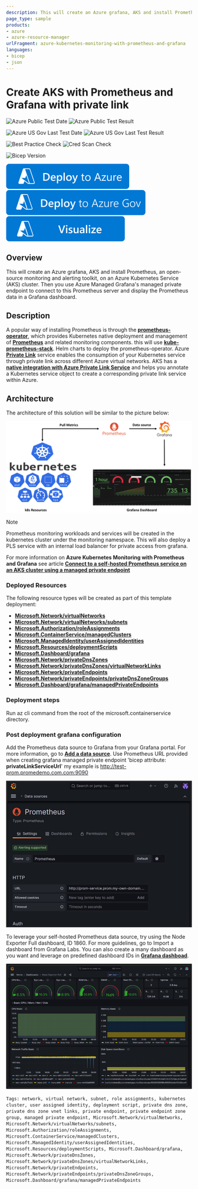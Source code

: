 ```yaml
---
description: This will create an Azure grafana, AKS and install Prometheus, an open-source monitoring and alerting toolkit, on an Azure Kubernetes Service (AKS) cluster. Then you use Azure Managed Grafana's managed private endpoint to connect to this Prometheus server and display the Prometheus data in a Grafana dashboard
page_type: sample
products:
- azure
- azure-resource-manager
urlFragment: azure-kubernetes-monitoring-with-prometheus-and-grafana
languages:
- bicep
- json
---
```

# Create AKS with Prometheus and Grafana with private link

![Azure Public Test Date](https://azurequickstartsservice.blob.core.windows.net/badges/quickstarts/microsoft.containerservice/azure-kubernetes-monitoring-with-prometheus-and-grafana/PublicLastTestDate.svg)
![Azure Public Test Result](https://azurequickstartsservice.blob.core.windows.net/badges/quickstarts/microsoft.containerservice/azure-kubernetes-monitoring-with-prometheus-and-grafana/PublicDeployment.svg)

![Azure US Gov Last Test Date](https://azurequickstartsservice.blob.core.windows.net/badges/quickstarts/microsoft.containerservice/azure-kubernetes-monitoring-with-prometheus-and-grafana/FairfaxLastTestDate.svg)
![Azure US Gov Last Test Result](https://azurequickstartsservice.blob.core.windows.net/badges/quickstarts/microsoft.containerservice/azure-kubernetes-monitoring-with-prometheus-and-grafana/FairfaxDeployment.svg)

![Best Practice Check](https://azurequickstartsservice.blob.core.windows.net/badges/quickstarts/microsoft.containerservice/azure-kubernetes-monitoring-with-prometheus-and-grafana/BestPracticeResult.svg)
![Cred Scan Check](https://azurequickstartsservice.blob.core.windows.net/badges/quickstarts/microsoft.containerservice/azure-kubernetes-monitoring-with-prometheus-and-grafana/CredScanResult.svg)


![Bicep Version](https://azurequickstartsservice.blob.core.windows.net/badges/quickstarts/microsoft.containerservice/azure-kubernetes-monitoring-with-prometheus-and-grafana/BicepVersion.svg)

[![Deploy To Azure](https://raw.githubusercontent.com/Azure/azure-quickstart-templates/master/1-CONTRIBUTION-GUIDE/images/deploytoazure.svg?sanitize=true)](https://portal.azure.com/#create/Microsoft.Template/uri/https%3A%2F%2Fraw.githubusercontent.com%2FAzure%2Fazure-quickstart-templates%2Fmaster%2Fquickstarts%2Fmicrosoft.containerservice%2Fazure-kubernetes-monitoring-with-prometheus-and-grafana%2Fazuredeploy.json)
[![Deploy To Azure US Gov](https://raw.githubusercontent.com/Azure/azure-quickstart-templates/master/1-CONTRIBUTION-GUIDE/images/deploytoazuregov.svg?sanitize=true)](https://portal.azure.us/#create/Microsoft.Template/uri/https%3A%2F%2Fraw.githubusercontent.com%2FAzure%2Fazure-quickstart-templates%2Fmaster%2Fquickstarts%2Fmicrosoft.containerservice%2Fazure-kubernetes-monitoring-with-prometheus-and-grafana%2Fazuredeploy.json)
[![Visualize](https://raw.githubusercontent.com/Azure/azure-quickstart-templates/master/1-CONTRIBUTION-GUIDE/images/visualizebutton.svg?sanitize=true)](http://armviz.io/#/?load=https%3A%2F%2Fraw.githubusercontent.com%2FAzure%2Fazure-quickstart-templates%2Fmaster%2Fquickstarts%2Fmicrosoft.containerservice%2Fazure-kubernetes-monitoring-with-prometheus-and-grafana%2Fazuredeploy.json)

## Overview

This will create an Azure grafana, AKS and install Prometheus, an open-source monitoring and alerting toolkit, on an Azure Kubernetes Service (AKS) cluster. Then you use Azure Managed Grafana's managed private endpoint to connect to this Prometheus server and display the Prometheus data in a Grafana dashboard.

## Description

A popular way of installing Prometheus is through the [**prometheus-operator**](https://prometheus-operator.dev/), which provides Kubernetes native deployment and management of [**Prometheus**](https://prometheus.io/) and related monitoring components. this will use [**kube-prometheus-stack**](https://github.com/prometheus-community/helm-charts/tree/main/charts/kube-prometheus-stack). Helm charts to deploy the prometheus-operator. Azure [**Private Link**](https://learn.microsoft.com/en-us/azure/private-link/private-link-service-overview) service enables the consumption of your Kubernetes service through private link across different Azure virtual networks. AKS has a [**native integration with Azure Private Link Service**](https://cloud-provider-azure.sigs.k8s.io/topics/pls-integration/) and helps you annotate a Kubernetes service object to create a corresponding private link service within Azure.

## Architecture

The architecture of this solution will be similar to the picture below:

![Figure 1](images/aks-monitoring-with-prometheus-and-grafana.png)

> [!NOTE]
> Prometheus monitoring workloads and services will be created in the kubernetes cluster under the monitoring namespace. This will also deploy a PLS service with an internal load balancer for private access from grafana.


For more information on **Azure Kubernetes Monitoring with Prometheus and Grafana** see article [**Connect to a self-hosted Prometheus service on an AKS cluster using a managed private endpoint**](https://learn.microsoft.com/en-us/azure/managed-grafana/tutorial-mpe-oss-prometheus)

### Deployed Resources

The following resource types will be created as part of this template deployment:

- [**Microsoft.Network/virtualNetworks**](https://learn.microsoft.com/en-us/azure/virtual-network/virtual-networks-overview)
- [**Microsoft.Network/virtualNetworks/subnets**](https://learn.microsoft.com/en-us/azure/virtual-network/virtual-networks-overview)
- [**Microsoft.Authorization/roleAssignments**](https://learn.microsoft.com/en-us/azure/role-based-access-control/role-assignments)
- [**Microsoft.ContainerService/managedClusters**](https://learn.microsoft.com/en-us/azure/aks/what-is-aks)
- [**Microsoft.ManagedIdentity/userAssignedIdentities**](https://learn.microsoft.com/en-us/entra/identity/managed-identities-azure-resources/overview)
- [**Microsoft.Resources/deploymentScripts**](https://learn.microsoft.com/en-us/azure/azure-resource-manager/bicep/deployment-script-bicep?tabs=CLI)
- [**Microsoft.Dashboard/grafana**](https://learn.microsoft.com/en-us/azure/managed-grafana/overview)
- [**Microsoft.Network/privateDnsZones**](https://learn.microsoft.com/en-us/azure/dns/private-dns-privatednszone)
- [**Microsoft.Network/privateDnsZones/virtualNetworkLinks**](https://learn.microsoft.com/en-us/azure/dns/private-dns-virtual-network-links)
- [**Microsoft.Network/privateEndpoints**](https://learn.microsoft.com/en-us/azure/private-link/private-endpoint-overview)
- [**Microsoft.Network/privateEndpoints/privateDnsZoneGroups**](https://learn.microsoft.com/en-us/azure/private-link/private-endpoint-overview)
- [**Microsoft.Dashboard/grafana/managedPrivateEndpoints**](https://learn.microsoft.com/en-us/azure/private-link/manage-private-endpoint?tabs=manage-private-link-powershell)

### Deployment steps
Run az cli command from the root of the microsoft.containerservice directory.

### Post deployment grafana configuration
Add the Prometheus data source to Grafana from your Grafana portal. For more information, go to [**Add a data source**](https://learn.microsoft.com/en-us/azure/managed-grafana/how-to-data-source-plugins-managed-identity#add-a-data-source). Use Prometheus URL provided when creating grafana managed private endpoint 'bicep attribute: **privateLinkServiceUrl**' my example is http://test-prom.promedemo.com.com:9090

![Figure 2](images/configure-grafana-dashboard.png)

To leverage your self-hosted Prometheus data source, try using the Node Exporter Full dashboard, ID 1860. For more guidelines, go to Import a dashboard from Grafana Labs.
You can also create a many dashboard as you want and leverage on predefined dashboard IDs in [**Grafana dashboad**](https://grafana.com/grafana/dashboards/).

![Figure 3](images/node-explorer-full.png)


`Tags: network, virtual network, subnet, role assignments, kubernetes cluster, user assigned identity, deployment script, private dns zone, private dns zone vnet links, private endpoint, private endpoint zone group, managed private endpoint, Microsoft.Network/virtualNetworks, Microsoft.Network/virtualNetworks/subnets, Microsoft.Authorization/roleAssignments, Microsoft.ContainerService/managedClusters, Microsoft.ManagedIdentity/userAssignedIdentities, Microsoft.Resources/deploymentScripts, Microsoft.Dashboard/grafana, Microsoft.Network/privateDnsZones, Microsoft.Network/privateDnsZones/virtualNetworkLinks, Microsoft.Network/privateEndpoints, Microsoft.Network/privateEndpoints/privateDnsZoneGroups, Microsoft.Dashboard/grafana/managedPrivateEndpoints`
